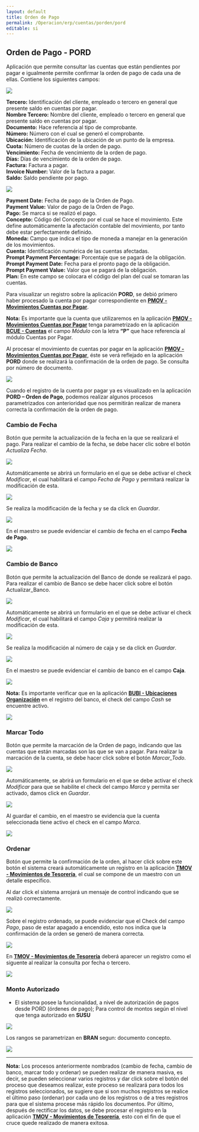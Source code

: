 ```yaml
---
layout: default
title: Orden de Pago
permalink: /Operacion/erp/cuentas/porden/pord
editable: si
---
```


## Orden de Pago - PORD

Aplicación que permite consultar las cuentas que están pendientes por pagar e igualmente permite confirmar la orden de pago de cada una de ellas. Contiene los siguientes campos:


![](PORD1.png)


**Tercero:** Identificación del cliente, empleado o  tercero en general que presente saldo en cuentas por pagar.  
**Nombre Tercero:** Nombre del cliente, empleado o  tercero en general que presente saldo en cuentas por pagar.  
**Documento:** Hace referencia al tipo de comprobante.  
**Número:** Número con el cual se generó el comprobante.  
**Ubicación:** Identificación de la ubicación de un punto de la empresa.  
**Cuota:** Número de cuotas de la orden de pago.  
**Vencimiento:** Fecha de vencimiento de la orden de pago.  
**Días:** Días de vencimiento de la orden de pago.  
**Factura:** Factura a pagar.  
**Invoice Number:** Valor de la factura a pagar.  
**Saldo:** Saldo pendiente por pago.  


![](PORD2.png)


**Payment Date:** Fecha de pago de la Orden de Pago.  
**Payment Value:** Valor de pago de la Orden de Pago.  
**Pago:** Se marca si se realizó el pago.  
**Concepto:** Código del Concepto por el cual se hace el movimiento. Este define automáticamente la afectación contable del movimiento, por tanto debe estar perfectamente definido.  
**Moneda:** Campo que indica el tipo de moneda a manejar en la generación de los movimientos.  
**Cuenta:** Identificación numérica de las cuentas afectadas.  
**Prompt Payment Percentage:** Porcentaje que se pagará de la obligación.  
**Prompt Payment Date:** Fecha para el pronto pago de la obligación.  
**Prompt Payment Value:** Valor que se pagará de la obligación.  
**Plan:** En este campo se colocara el código del plan del cual se tomaran las cuentas.  


Para visualizar un registro sobre la aplicación **PORD**, se debió primero haber procesado la cuenta por pagar correspondiente en [**PMOV - Movimientos Cuentas por Pagar**](https://github.com/OasisCom/Docs/blob/master/Operacion/erp/cuentas/pmovimient/pmov.md).  


**Nota:** Es importante que la cuenta que utilizaremos en la aplicación [**PMOV - Movimientos Cuentas por Pagar**](https://github.com/OasisCom/Docs/blob/master/Operacion/erp/cuentas/pmovimient/pmov.md)  tenga parametrizado en la aplicación [**BCUE - Cuentas**]() el campo _Módulo_ con la letra **“P”** que hace referencia al módulo Cuentas por Pagar.  


Al procesar el movimiento de cuentas por pagar en la aplicación [**PMOV - Movimientos Cuentas por Pagar**](https://github.com/OasisCom/Docs/blob/master/Operacion/erp/cuentas/pmovimient/pmov.md), éste se verá reflejado en la aplicación **PORD** donde se realizará la confirmación de la orden de pago. Se consulta por número de documento.  


![](PORD3.png)


Cuando el registro de la cuenta por pagar ya es visualizado en la aplicación **PORD –  Orden de Pago**, podemos realizar algunos procesos parametrizados con anterioridad que nos permitirán realizar de manera correcta la confirmación de la orden de pago.  


### Cambio de Fecha


Botón que permite la actualización de la fecha en la que se realizará el pago. Para realizar el cambio de la fecha, se debe hacer clic sobre el botón _Actualiza Fecha_.  


![](PORD4.png)


Automáticamente se abrirá un formulario en el que se debe activar el check _Modificar_, el cual habilitará el campo _Fecha de Pago_ y permitará realizar la modificación de esta.  


![](PORD5.png)


Se realiza la modificación de la fecha y se da click en _Guardar_.  


![](PORD6.png)


En el maestro se puede evidenciar el cambio de fecha en el campo **Fecha de Pago**.


![](PORD7.png)


### Cambio de Banco


Botón que permite la actualización del Banco de donde se realizará el pago. Para realizar el cambio de Banco se debe hacer click sobre el botón Actualizar_Banco.  


![](PORD8.png)


Automáticamente se abrirá un formulario en el que se debe activar el check _Modificar_, el cual habilitará el campo _Caja_ y permitirá realizar la modificación de esta.  


![](PORD9.png)


Se realiza la modificación al número de caja y se da click en _Guardar_.  


![](PORD10.png)


En el maestro se puede evidenciar el cambio de banco en el campo **Caja**.  


![](PORD11.png)


**Nota:** Es importante verificar que en la aplicación [**BUBI - Ubicaciones Organización**](https://github.com/OasisCom/Docs/blob/master/Operacion/common/borgan/bubi.md) en el registro del banco, el check del campo _Cash_ se encuentre activo.  


![](BUBI1.png)


### Marcar Todo


Botón que permite la marcación de la Orden de pago, indicando que las cuentas que están marcadas son las que se van a pagar. Para realizar la marcación de la cuenta, se debe hacer click sobre el botón _Marcar_Todo_.  


![](PORD12.png)


Automáticamente, se abrirá un formulario en el que se debe activar el check _Modificar_ para que se habilite el check del campo _Marca_ y permita ser activado, damos click en _Guardar_.  


![](PORD13.png)


Al guardar el cambio, en el maestro se evidencia que la cuenta seleccionada tiene activo el check en el campo _Marca_.  


![](PORD14.png)


### Ordenar


Botón que permite la confirmación de la orden, al hacer click sobre este botón el sistema creará automáticamente un registro en la aplicación [**TMOV - Movimientos de Tesorería**](https://github.com/OasisCom/Docs/blob/master/Operacion/erp/tesoreria/tmovimient/tmov.md), el cual se compone de un maestro con un detalle específico.  


Al dar click el sistema arrojará un mensaje de control indicando que se realizó correctamente.  


![](PORD15.png)


Sobre el registro ordenado, se puede evidenciar que el Check del campo _Pago_, paso de estar apagado a encendido, esto nos indica que la confirmación de la orden se generó de manera correcta.  


![](PORD16.png)


En  [**TMOV - Movimientos de Tesorería**](https://github.com/OasisCom/Docs/blob/master/Operacion/erp/tesoreria/tmovimient/tmov.md) deberá aparecer un registro como el siguente al realizar la consulta por fecha o tercero.  


![](PORD17.png)

### Monto Autorizado

* El sistema posee la funcionalidad, a nivel de autorización de pagos desde PORD (órdenes de pago);  Para control de montos según el nivel que tenga autorizado en **SUSU** 

![](PORD19.png)

Los rangos se parametrizan en **BRAN** segun: documento concepto.  

![](PORD20.png)

*************





**Nota:** Los procesos anteriormente nombrados (cambio de fecha, cambio de banco, marcar todo y ordenar) se pueden realizar de manera masiva, es decir, se pueden seleccionar varios registros y dar click sobre el botón del proceso que deseamos realizar, este proceso se realizará para todos los registros seleccionados, se sugiere que si son muchos registros se realice el último paso (ordenar) por cada uno de los registros o de a tres registros para que el sistema procese más rápido los documentos. Por último, después de rectificar los datos, se debe procesar el registro en la aplicación [**TMOV - Movimientos de Tesorería**](https://github.com/OasisCom/Docs/blob/master/Operacion/erp/tesoreria/tmovimient/tmov.md), esto con el fin de que el cruce quede realizado de manera exitosa.  